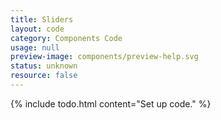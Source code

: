 ```yaml
---
title: Sliders
layout: code
category: Components Code
usage: null
preview-image: components/preview-help.svg
status: unknown
resource: false
---
```


{% include todo.html content="Set up code." %}
